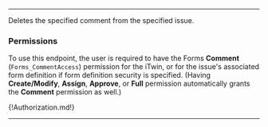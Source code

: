 ---

Deletes the specified comment from the specified issue.

### Permissions

To use this endpoint, the user is required to have the Forms **Comment** (`Forms_CommentAccess`) permission for the iTwin, or for the issue's associated form definition if form definition security is specified. (Having **Create/Modify**, **Assign**, **Approve**, or **Full** permission automatically grants the **Comment** permission as well.)

{!Authorization.md!}

---